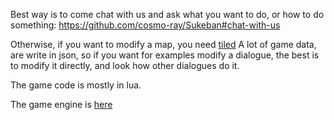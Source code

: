 Best way is to come chat with us and ask what you want to do, or how to do something:
https://github.com/cosmo-ray/Sukeban#chat-with-us

Otherwise, if you want to modify a map, you need [tiled](https://www.mapeditor.org/)
A lot of game data, are write in json, so if you want for examples modify a dialogue, the best is to modify it directly, and look how other dialogues do it.

The game code is mostly in lua.

The game engine is [here](https://github.com/cosmo-ray/yirl)
